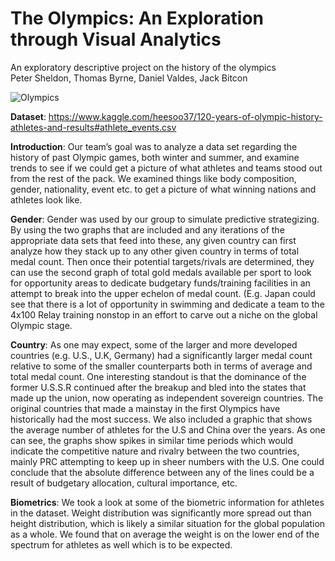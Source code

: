 # The Olympics: An Exploration through Visual Analytics
An exploratory descriptive project on the history of the olympics \
Peter Sheldon, Thomas Byrne, Daniel Valdes, Jack Bitcon

![Olympics](https://upload.wikimedia.org/wikipedia/commons/5/5c/Olympic_rings_without_rims.svg)

**Dataset**: https://www.kaggle.com/heesoo37/120-years-of-olympic-history-athletes-and-results#athlete_events.csv

**Introduction**:
Our team’s goal was to analyze a data set regarding the history of past Olympic games, both winter and summer, and examine trends to see if we could get a picture of what athletes and teams stood out from the rest of the pack. We examined things like body composition, gender, nationality, event etc. to get a picture of what winning nations and athletes look like.

**Gender**:
Gender was used by our group to simulate predictive strategizing. By using the two graphs that are included and any iterations of the appropriate data sets that feed into these, any given country can first analyze how they stack up to any other given country in terms of total medal count. Then once their potential targets/rivals are determined, they can use the second graph of total gold medals available per sport to look for opportunity areas to dedicate budgetary funds/training facilities in an attempt to break into the upper echelon of medal count. (E.g. Japan could see that there is a lot of opportunity in swimming and dedicate a team to the 4x100 Relay training nonstop in an effort to carve out a niche on the global Olympic stage.

**Country**:
As one may expect, some of the larger and more developed countries (e.g. U.S., U.K, Germany) had a significantly larger medal count relative to some of the smaller counterparts both in terms of average and total medal count. One interesting standout is that the dominance of the former U.S.S.R continued after the breakup and bled into the states that made up the union, now operating as independent sovereign countries. The original countries that made a mainstay in the first Olympics have historically had the most success. We also included a graphic that shows the average number of athletes for the U.S and China over the years. As one can see, the graphs show spikes in similar time periods which would indicate the competitive nature and rivalry between the two countries, mainly PRC attempting to keep up in sheer numbers with the U.S. One could conclude that the absolute difference between any of the lines could be a result of budgetary allocation, cultural importance, etc.

**Biometrics**:
We took a look at some of the biometric information for athletes in the dataset. Weight distribution was significantly more spread out than height distribution, which is likely a similar situation for the global population as a whole. We found that on average the weight is on the lower end of the spectrum for athletes as well which is to be expected.
